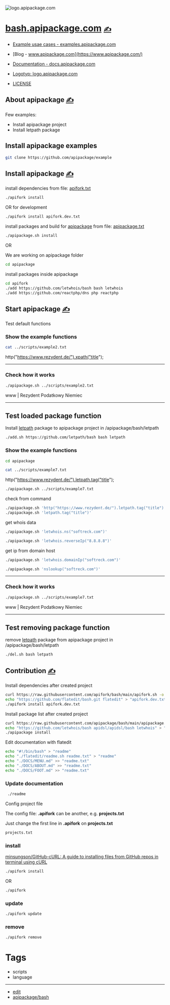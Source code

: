 
![logo.apipackage.com](https://logo.apipackage.com/1/cover.png)

# [bash.apipackage.com](https://bash.apipackage.com/) [<span style='font-size:20px;'>&#x270D;</span>](https://github.com/apipackage/bash/edit/main/DOCS/MENU.md) 

+ [Example usae cases - examples.apipackage.com](http://examples.apipackage.com)
+ [Blog - www.apipackage.com](https://www.apipackage.com/)
+ [Documentation - docs.apipackage.com](https://docs.apipackage.com/)
+ [Logotyp: logo.apipackage.com](https://logo.apipackage.com/)

+ [LICENSE](LICENSE)



## About apipackage [<span style='font-size:20px;'>&#x270D;</span>](https://github.com/apipackage/bash/edit/main/DOCS/ABOUT.md)


Few examples:
+ Install apipackage project
+ Install letpath package

## Install apipackage examples

```bash
git clone https://github.com/apipackage/example
````

## Install apipackage [<span style='font-size:20px;'>&#x270D;</span>](https://github.com/apipackage/bash/edit/main/DOCS/INSTALL.md)




install dependencies from file: [apifork.txt](apifork.txt)

```bash
./apifork install
```

OR for development
```bash
./apifork install apifork.dev.txt
```

install packages and build for [apipackage](https://github.com/apipackage/bash) from file: [apipackage.txt](apipackage.txt)

```bash
./apipackage.sh install
```


OR

We are working on apipackage folder

```bash
cd apipackage 
````

install packages inside apipackage

```bash
cd apifork
./add https://github.com/letwhois/bash bash letwhois
./add https://github.com/reactphp/dns php reactphp
```



## Start apipackage [<span style='font-size:20px;'>&#x270D;</span>](https://github.com/apipackage/bash/edit/main/DOCS/START.md)

Test default functions

### Show the example functions

```bash
cat ../scripts/example2.txt
```
http("https://www.rezydent.de/").xpath("title");

---

### Check how it works

```bash
./apipackage.sh ../scripts/example2.txt
```
www | Rezydent Podatkowy Niemiec

---

## Test loaded package function

Install [letpath](https://github.com/letpath/bash) package to apipackage project in /apipackage/bash/letpath

```bash
./add.sh https://github.com/letpath/bash bash letpath
```

### Show the example functions
```bash
cd apipackage
```
```bash
cat ../scripts/example7.txt
```
http("https://www.rezydent.de/").letpath.tag("title");
```bash
./apipackage.sh ../scripts/example7.txt
```
check from command
```bash
./apipackage.sh 'http("https://www.rezydent.de/").letpath.tag("title")'
./apipackage.sh 'letpath.tag("title")'
```

get whois data

```bash
./apipackage.sh 'letwhois.ns("softreck.com")'
```


```bash
./apipackage.sh 'letwhois.reverseIp("8.8.8.8")'
```

get ip from domain host

```bash
./apipackage.sh 'letwhois.domainIp("softreck.com")'
```

```bash
./apipackage.sh 'nslookup("softreck.com")'
```

---

### Check how it works
```bash
./apipackage.sh ../scripts/example7.txt
```
www | Rezydent Podatkowy Niemiec
    
---

## Test removing package function

remove [letpath](https://github.com/letpath/bash) package from apipackage project in /apipackage/bash/letpath

```bash
./del.sh bash letpath
```




## Contribution [<span style='font-size:20px;'>&#x270D;</span>](https://github.com/apipackage/bash/edit/main/DOCS/CONTRIBUTION.md)

Install dependencies after created project
```bash
curl https://raw.githubusercontent.com/apifork/bash/main/apifork.sh -o apifork
echo "https://github.com/flatedit/bash.git flatedit" > "apifork.dev.txt"
./apifork install apifork.dev.txt
```


Install package list after created project
```bash
curl https://raw.githubusercontent.com/apipackage/bash/main/apipackage.sh -o apipackage
echo "https://github.com/letwhois/bash apidsl/apidsl/bash letwhois" > "apipackage.txt"
./apipackage install
```

Edit documentation with flatedit
```bash
echo "#!/bin/bash" > "readme"
echo "./flatedit/readme.sh readme.txt" > "readme"
echo "./DOCS/MENU.md" >> "readme.txt"
echo "./DOCS/ABOUT.md" >> "readme.txt"
echo "./DOCS/FOOT.md" >> "readme.txt"
```

### Update documentation

```bash
 ./readme
```

Config project file

The config file: **.apifork** can be another, e.g. **projects.txt**

Just change the first line in  **.apifork** on **projects.txt**
```bash
projects.txt
```


### install

[minsungson/GitHub-cURL: A guide to installing files from GitHub repos in terminal using cURL](https://github.com/minsungson/GitHub-cURL)

```bash
./apifork install
```
OR

```bash
./apifork
```

### update

```bash
./apifork update
```


### remove

```bash
./apifork remove
```



# Tags

+ scripts
+ language

---

+ [edit](https://github.com/apipackage/bash/edit/main/README.md)
+ [apipackage/bash](https://github.com/apipackage/bash)
